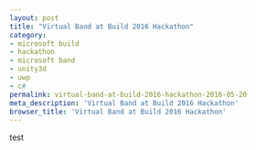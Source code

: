 ```yaml
---
layout: post
title: "Virtual Band at Build 2016 Hackathon"
category: 
- microsoft build 
- hackathon
- microsoft band
- unity3d
- uwp
- c#
permalink: virtual-band-at-build-2016-hackathon-2016-05-20
meta_description: 'Virtual Band at Build 2016 Hackathon'
browser_title: 'Virtual Band at Build 2016 Hackathon'
---
```


test